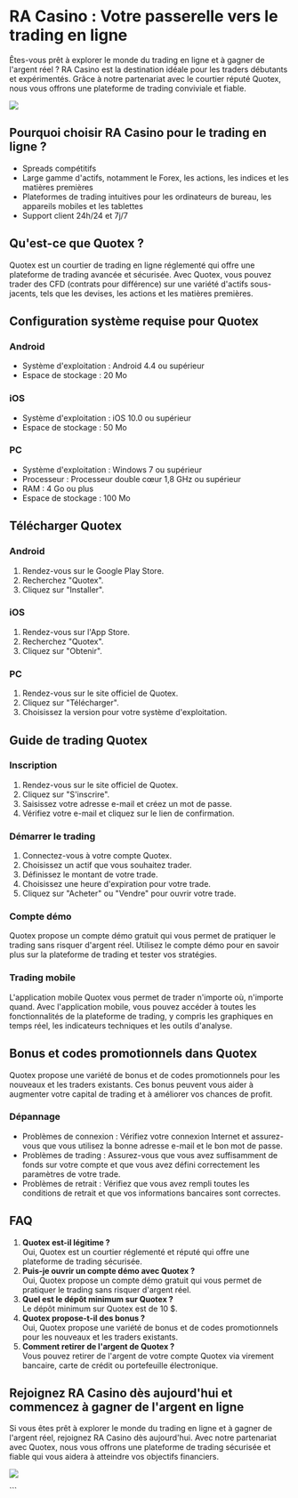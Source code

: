 # RA Casino : Votre passerelle vers le trading en ligne

Êtes-vous prêt à explorer le monde du trading en ligne et à gagner de
l\'argent réel ? RA Casino est la destination idéale pour les traders
débutants et expérimentés. Grâce à notre partenariat avec le courtier
réputé Quotex, nous vous offrons une plateforme de trading conviviale et
fiable.

[![](https://i.imgur.com/JJwkDm3.png)](https://traff.sbs/frcas)

## Pourquoi choisir RA Casino pour le trading en ligne ?

-   Spreads compétitifs
-   Large gamme d\'actifs, notamment le Forex, les actions, les indices
    et les matières premières
-   Plateformes de trading intuitives pour les ordinateurs de bureau,
    les appareils mobiles et les tablettes
-   Support client 24h/24 et 7j/7

## Qu\'est-ce que Quotex ?

Quotex est un courtier de trading en ligne réglementé qui offre une
plateforme de trading avancée et sécurisée. Avec Quotex, vous pouvez
trader des CFD (contrats pour différence) sur une variété d\'actifs
sous-jacents, tels que les devises, les actions et les matières
premières.

## Configuration système requise pour Quotex

### Android

-   Système d\'exploitation : Android 4.4 ou supérieur
-   Espace de stockage : 20 Mo

### iOS

-   Système d\'exploitation : iOS 10.0 ou supérieur
-   Espace de stockage : 50 Mo

### PC

-   Système d\'exploitation : Windows 7 ou supérieur
-   Processeur : Processeur double cœur 1,8 GHz ou supérieur
-   RAM : 4 Go ou plus
-   Espace de stockage : 100 Mo

## Télécharger Quotex

### Android

1.  Rendez-vous sur le Google Play Store.
2.  Recherchez "Quotex".
3.  Cliquez sur "Installer".

### iOS

1.  Rendez-vous sur l\'App Store.
2.  Recherchez "Quotex".
3.  Cliquez sur "Obtenir".

### PC

1.  Rendez-vous sur le site officiel de Quotex.
2.  Cliquez sur "Télécharger".
3.  Choisissez la version pour votre système d\'exploitation.

## Guide de trading Quotex

### Inscription

1.  Rendez-vous sur le site officiel de Quotex.
2.  Cliquez sur "S\'inscrire".
3.  Saisissez votre adresse e-mail et créez un mot de passe.
4.  Vérifiez votre e-mail et cliquez sur le lien de confirmation.

### Démarrer le trading

1.  Connectez-vous à votre compte Quotex.
2.  Choisissez un actif que vous souhaitez trader.
3.  Définissez le montant de votre trade.
4.  Choisissez une heure d\'expiration pour votre trade.
5.  Cliquez sur "Acheter" ou "Vendre" pour ouvrir votre
    trade.

### Compte démo

Quotex propose un compte démo gratuit qui vous permet de pratiquer le
trading sans risquer d\'argent réel. Utilisez le compte démo pour en
savoir plus sur la plateforme de trading et tester vos stratégies.

### Trading mobile

L\'application mobile Quotex vous permet de trader n\'importe où,
n\'importe quand. Avec l\'application mobile, vous pouvez accéder à
toutes les fonctionnalités de la plateforme de trading, y compris les
graphiques en temps réel, les indicateurs techniques et les outils
d\'analyse.

## Bonus et codes promotionnels dans Quotex

Quotex propose une variété de bonus et de codes promotionnels pour les
nouveaux et les traders existants. Ces bonus peuvent vous aider à
augmenter votre capital de trading et à améliorer vos chances de profit.

### Dépannage

-   Problèmes de connexion : Vérifiez votre connexion Internet et
    assurez-vous que vous utilisez la bonne adresse e-mail et le bon mot
    de passe.
-   Problèmes de trading : Assurez-vous que vous avez suffisamment de
    fonds sur votre compte et que vous avez défini correctement les
    paramètres de votre trade.
-   Problèmes de retrait : Vérifiez que vous avez rempli toutes les
    conditions de retrait et que vos informations bancaires sont
    correctes.

## FAQ

1.  **Quotex est-il légitime ?**\
    Oui, Quotex est un courtier réglementé et réputé qui offre une
    plateforme de trading sécurisée.
2.  **Puis-je ouvrir un compte démo avec Quotex ?**\
    Oui, Quotex propose un compte démo gratuit qui vous permet de
    pratiquer le trading sans risquer d\'argent réel.
3.  **Quel est le dépôt minimum sur Quotex ?**\
    Le dépôt minimum sur Quotex est de 10 \$.
4.  **Quotex propose-t-il des bonus ?**\
    Oui, Quotex propose une variété de bonus et de codes promotionnels
    pour les nouveaux et les traders existants.
5.  **Comment retirer de l\'argent de Quotex ?**\
    Vous pouvez retirer de l\'argent de votre compte Quotex via virement
    bancaire, carte de crédit ou portefeuille électronique.

## Rejoignez RA Casino dès aujourd\'hui et commencez à gagner de l\'argent en ligne

Si vous êtes prêt à explorer le monde du trading en ligne et à gagner de
l\'argent réel, rejoignez RA Casino dès aujourd\'hui. Avec notre
partenariat avec Quotex, nous vous offrons une plateforme de trading
sécurisée et fiable qui vous aidera à atteindre vos objectifs
financiers.

[![](\%22https://i.imgur.com/JJwkDm3.png\%22)](\%22https://traff.sbs/frcas\%22)

\`\`\`


